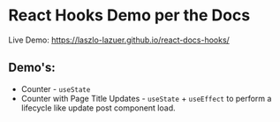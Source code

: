 # React Hooks Demo per the Docs

Live Demo: https://laszlo-lazuer.github.io/react-docs-hooks/

## Demo's:
* Counter - `useState`
* Counter with Page Title Updates - `useState` + `useEffect` to perform a lifecycle like update post component load.
